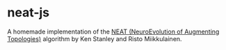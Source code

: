# neat-js
A homemade implementation of the [NEAT (NeuroEvolution of Augmenting Topologies)](http://nn.cs.utexas.edu/keyword?stanley:ec02) algorithm by Ken Stanley and Risto Miikkulainen.
